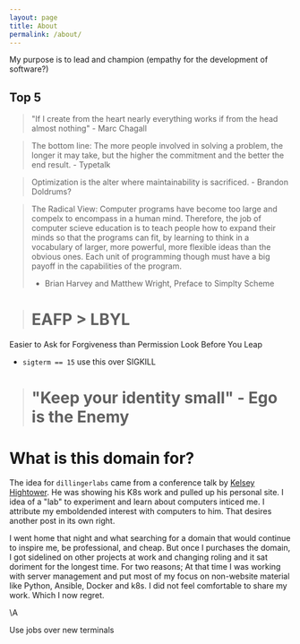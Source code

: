 ```yaml
---
layout: page
title: About
permalink: /about/
---
```

My purpose is to lead and champion (empathy for the development of software?)

## Top 5

> "If I create from the heart nearly everything works if from the head almost nothing" - Marc Chagall

> The bottom line: The more people involved in solving a problem, the longer it may take, but the higher the commitment and the better the end result. - Typetalk

> Optimization is the alter where maintainability is sacrificed. - Brandon Doldrums?

> The Radical View:
> Computer programs have become too large and compelx to encompass in a human mind. Therefore, the job of computer scieve education is to teach people how to expand their minds so that the programs can fit, by learning to think in a vocabulary of larger, more powerful, more flexible ideas than the obvious ones. Each unit of programming though must have a big payoff in the capabilities of the program.
> - Brian Harvey and Matthew Wright, Preface to Simplty Scheme

> # EAFP > LBYL
Easier to Ask for Forgiveness than Permission
Look Before You Leap

- `sigterm == 15` use this over SIGKILL

> # "Keep your identity small" - Ego is the Enemy

# What is this domain for?
The idea for `dillingerlabs` came from a conference talk by [Kelsey Hightower](TODO). He was showing his K8s work and pulled up his personal site. I idea of a "lab" to experiment and learn about computers inticed me. I attribute my emboldended interest with computers to him. That desires another post in its own right. 

I went home that night and what searching for a domain that would continue to inspire me, be professional, and cheap. But once I purchases the domain, I got sidelined on other projects at work and changing roling and it sat doriment for the longest time. For two reasons; At that time I was working with server management and put most of my focus on non-website material like Python, Ansible, Docker and k8s. I did not feel comfortable to share my work. Which I now regret.



\A

Use jobs over new terminals